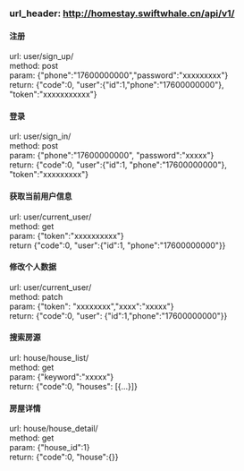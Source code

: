 ### url_header: http://homestay.swiftwhale.cn/api/v1/

#### 注册
url: user/sign_up/  
method: post  
param: {"phone":"17600000000","password":"xxxxxxxxx"}  
return: {"code":0, "user":{"id":1,"phone":"17600000000"}, "token":"xxxxxxxxxxx"}  

#### 登录
url: user/sign_in/  
method: post  
param: {"phone":"17600000000", "password":"xxxxx"}  
return: {"code":0, "user":{"id":1, "phone":"17600000000"}, "token":"xxxxxxxxx"}  

#### 获取当前用户信息
url: user/current_user/  
method: get  
param: {"token":"xxxxxxxxxx"}  
return {"code":0, "user":{"id":1, "phone":"17600000000"}}  

#### 修改个人数据
url: user/current_user/  
method: patch  
param: {"token": "xxxxxxxx","xxxx":"xxxxx"}  
return: {"code":0, "user": {"id":1,"phone":"17600000000"}}  

#### 搜索房源
url: house/house_list/  
method: get  
param: {"keyword":"xxxxx"}  
return: {"code":0, "houses": [{...}]}  

#### 房屋详情
url: house/house_detail/  
method: get  
param: {"house_id":1}  
return: {"code":0, "house":{}}  

